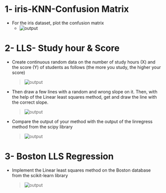 # 1- iris-KNN-Confusion Matrix
- For the iris dataset, plot the confusion matrix
  - ![output](https://user-images.githubusercontent.com/88179607/152646499-00992c01-b2ca-4184-996c-9696af1233db.png)
# 2- LLS- Study hour & Score
- Create continuous random data on the number of study hours (X) and the score (Y) of students as follows (the more you study, the higher your score)
  >![output](https://user-images.githubusercontent.com/88179607/152646620-1614b62a-9804-436c-8520-a05353808ae7.png)
- Then draw a few lines with a random and wrong slope on it. Then, with the help of the Linear least squares method, get and draw the line with the correct slope.
  >![output](https://user-images.githubusercontent.com/88179607/152646672-131ae0c0-a72c-4062-9c2c-e376a964efe5.png)
- Compare the output of your method with the output of the linregress method from the scipy library
  >![output](https://user-images.githubusercontent.com/88179607/152646708-cca4f4ea-25f0-4de6-b45f-d2463a96a35a.png)
# 3- Boston LLS Regression
- Implement the Linear least squares method on the Boston database from the scikit-learn library
  >![output](https://user-images.githubusercontent.com/88179607/153224413-a7fed698-fdb3-4288-ab60-0d1bfec9c082.png)
